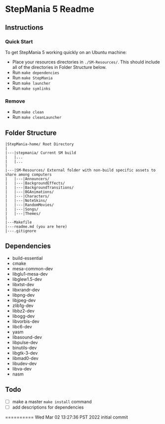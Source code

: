 # StepMania 5 Readme

## Instructions

### Quick Start
To get StepMania 5 working quickly on an Ubuntu machine:

- Place your resources directories in `./SM-Resources/`. This should include all of the directories in Folder Structure below.
- Run `make dependencies`
- Run `make StepMania`
- Run `make launcher`
- Run `make symlinks`

### Remove
- Run `make clean`
- Run `make cleanLauncher`

## Folder Structure

```
|StepMania-home/ Root Directory
|
|---|stepmania/ Current SM build
|   |...
|   |...
|
|---|SM-Resources/ External folder with non-build specific assets to share among computers
|   |---|Announcers/
|   |---|BackgroundEffects/
|   |---|BackgroundTransitions/
|   |---|BGAnimations/
|   |---|Characters/
|   |---|NoteSkins/
|   |---|RandomMovies/
|   |---|Songs/
|   |---|Themes/
|
|---Makefile
|---readme.md (you are here)
|---.gitignore
```

## Dependencies

- build-essential
- cmake
- mesa-common-dev
- libglu1-mesa-dev
- libglew1.5-dev
- libxtst-dev
- libxrandr-dev
- libpng-dev
- libjpeg-dev
- zlib1g-dev
- libbz2-dev
- libogg-dev
- libvorbis-dev
- libc6-dev
- yasm
- libasound-dev
- libpulse-dev
- binutils-dev
- libgtk-3-dev
- libmad0-dev
- libudev-dev
- libva-dev
- nasm

## Todo

  * [ ] make a master `make install` command
  * [ ] add descriptions for dependencies

==========
Wed Mar 02 13:27:36 PST 2022
initial commit
